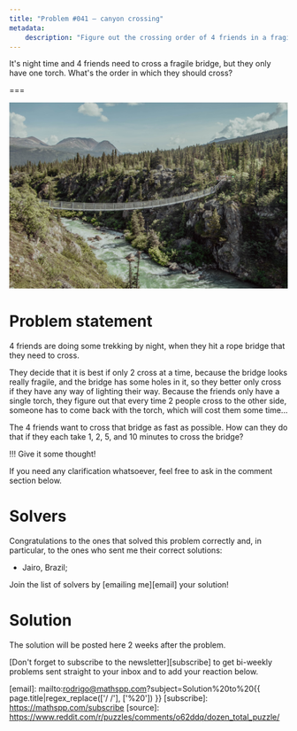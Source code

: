 ```yaml
---
title: "Problem #041 – canyon crossing"
metadata:
    description: "Figure out the crossing order of 4 friends in a fragile rope bridge."
---
```


It's night time and 4 friends need to cross a fragile bridge,
but they only have one torch.
What's the order in which they should cross?


===

![](thumbnail.png "Photo by Danika Perkinson on Unsplash")

# Problem statement

4 friends are doing some trekking by night,
when they hit a rope bridge that they need to cross.

They decide that it is best if only 2 cross at a time,
because the bridge looks really fragile,
and the bridge has some holes in it,
so they better only cross if they have any way of lighting their way.
Because the friends only have a single torch, they figure out that
every time 2 people cross to the other side, someone has to come back
with the torch, which will cost them some time...

The 4 friends want to cross that bridge as fast as possible.
How can they do that if they each take 1, 2, 5, and 10 minutes to cross the bridge?

!!! Give it some thought!

If you need any clarification whatsoever, feel free to ask in the comment section below.


# Solvers

Congratulations to the ones that solved this problem correctly and, in particular, to the ones
who sent me their correct solutions:

 - Jairo, Brazil;

Join the list of solvers by [emailing me][email] your solution!


# Solution

The solution will be posted here 2 weeks after the problem.

<!-- v -->
[Don't forget to subscribe to the newsletter][subscribe] to get bi-weekly
problems sent straight to your inbox and to add your reaction below.
<!-- ^ -->


[email]: mailto:rodrigo@mathspp.com?subject=Solution%20to%20{{ page.title|regex_replace(['/ /'], ['%20']) }}
[subscribe]: https://mathspp.com/subscribe
[source]: https://www.reddit.com/r/puzzles/comments/o62ddq/dozen_total_puzzle/
